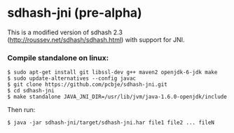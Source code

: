 sdhash-jni (pre-alpha)
==========

This is a modified version of sdhash 2.3 (http://roussev.net/sdhash/sdhash.html) with support for JNI.

### Compile standalone on linux:

<pre><code>$ sudo apt-get install git libssl-dev g++ maven2 openjdk-6-jdk make
$ sudo update-alternatives --config javac
$ git clone https://github.com/pcbje/sdhash-jni.git
$ cd sdhash-jni
$ make standalone JAVA_JNI_DIR=/usr/lib/jvm/java-1.6.0-openjdk/include</code></pre>

Then run:

<pre><code>$ java -jar sdhash-jni/target/sdhash-jni.har file1 file2 ... fileN</code></pre>

